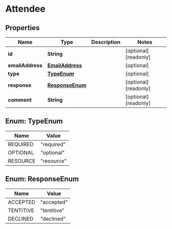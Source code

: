 

# Attendee


## Properties

| Name | Type | Description | Notes |
|------------ | ------------- | ------------- | -------------|
|**id** | **String** |  |  [optional] [readonly] |
|**emailAddress** | [**EmailAddress**](EmailAddress.md) |  |  [optional] |
|**type** | [**TypeEnum**](#TypeEnum) |  |  [optional] |
|**response** | [**ResponseEnum**](#ResponseEnum) |  |  [optional] [readonly] |
|**comment** | **String** |  |  [optional] [readonly] |



## Enum: TypeEnum

| Name | Value |
|---- | -----|
| REQUIRED | &quot;required&quot; |
| OPTIONAL | &quot;optional&quot; |
| RESOURCE | &quot;resource&quot; |



## Enum: ResponseEnum

| Name | Value |
|---- | -----|
| ACCEPTED | &quot;accepted&quot; |
| TENTITIVE | &quot;tentitive&quot; |
| DECLINED | &quot;declined&quot; |



